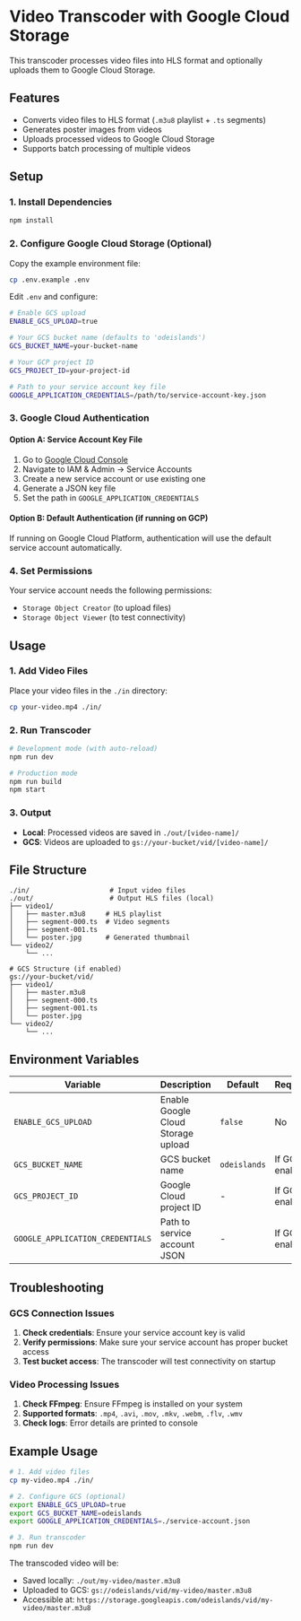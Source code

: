 # Video Transcoder with Google Cloud Storage

This transcoder processes video files into HLS format and optionally uploads them to Google Cloud Storage.

## Features

- Converts video files to HLS format (`.m3u8` playlist + `.ts` segments)
- Generates poster images from videos
- Uploads processed videos to Google Cloud Storage
- Supports batch processing of multiple videos

## Setup

### 1. Install Dependencies

```bash
npm install
```

### 2. Configure Google Cloud Storage (Optional)

Copy the example environment file:

```bash
cp .env.example .env
```

Edit `.env` and configure:

```bash
# Enable GCS upload
ENABLE_GCS_UPLOAD=true

# Your GCS bucket name (defaults to 'odeislands')
GCS_BUCKET_NAME=your-bucket-name

# Your GCP project ID
GCS_PROJECT_ID=your-project-id

# Path to your service account key file
GOOGLE_APPLICATION_CREDENTIALS=/path/to/service-account-key.json
```

### 3. Google Cloud Authentication

#### Option A: Service Account Key File

1. Go to [Google Cloud Console](https://console.cloud.google.com/)
2. Navigate to IAM & Admin → Service Accounts
3. Create a new service account or use existing one
4. Generate a JSON key file
5. Set the path in `GOOGLE_APPLICATION_CREDENTIALS`

#### Option B: Default Authentication (if running on GCP)

If running on Google Cloud Platform, authentication will use the default service account automatically.

### 4. Set Permissions

Your service account needs the following permissions:
- `Storage Object Creator` (to upload files)
- `Storage Object Viewer` (to test connectivity)

## Usage

### 1. Add Video Files

Place your video files in the `./in` directory:

```bash
cp your-video.mp4 ./in/
```

### 2. Run Transcoder

```bash
# Development mode (with auto-reload)
npm run dev

# Production mode
npm run build
npm start
```

### 3. Output

- **Local**: Processed videos are saved in `./out/[video-name]/`
- **GCS**: Videos are uploaded to `gs://your-bucket/vid/[video-name]/`

## File Structure

```
./in/                    # Input video files
./out/                   # Output HLS files (local)
├── video1/
│   ├── master.m3u8     # HLS playlist
│   ├── segment-000.ts  # Video segments
│   ├── segment-001.ts
│   └── poster.jpg      # Generated thumbnail
└── video2/
    └── ...

# GCS Structure (if enabled)
gs://your-bucket/vid/
├── video1/
│   ├── master.m3u8
│   ├── segment-000.ts
│   ├── segment-001.ts
│   └── poster.jpg
└── video2/
    └── ...
```

## Environment Variables

| Variable | Description | Default | Required |
|----------|-------------|---------|----------|
| `ENABLE_GCS_UPLOAD` | Enable Google Cloud Storage upload | `false` | No |
| `GCS_BUCKET_NAME` | GCS bucket name | `odeislands` | If GCS enabled |
| `GCS_PROJECT_ID` | Google Cloud project ID | - | If GCS enabled |
| `GOOGLE_APPLICATION_CREDENTIALS` | Path to service account JSON | - | If GCS enabled |

## Troubleshooting

### GCS Connection Issues

1. **Check credentials**: Ensure your service account key is valid
2. **Verify permissions**: Make sure your service account has proper bucket access
3. **Test bucket access**: The transcoder will test connectivity on startup

### Video Processing Issues

1. **Check FFmpeg**: Ensure FFmpeg is installed on your system
2. **Supported formats**: `.mp4`, `.avi`, `.mov`, `.mkv`, `.webm`, `.flv`, `.wmv`
3. **Check logs**: Error details are printed to console

## Example Usage

```bash
# 1. Add video files
cp my-video.mp4 ./in/

# 2. Configure GCS (optional)
export ENABLE_GCS_UPLOAD=true
export GCS_BUCKET_NAME=odeislands
export GOOGLE_APPLICATION_CREDENTIALS=./service-account.json

# 3. Run transcoder
npm run dev
```

The transcoded video will be:
- Saved locally: `./out/my-video/master.m3u8`
- Uploaded to GCS: `gs://odeislands/vid/my-video/master.m3u8`
- Accessible at: `https://storage.googleapis.com/odeislands/vid/my-video/master.m3u8`